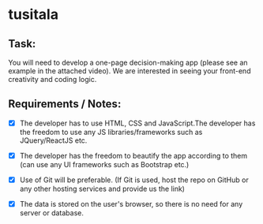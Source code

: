 # tusitala

## Task:

You will need to develop a one-page decision-making app (please see an example in the attached video). We are interested in seeing your front-end creativity and coding logic.

## Requirements / Notes:

 - [X] The developer has to use HTML, CSS and JavaScript.The developer has the freedom to use any JS libraries/frameworks such as JQuery/ReactJS etc.

 - [X] The developer has the freedom to beautify the app according to them (can use any UI frameworks such as Bootstrap etc.)

 - [X] Use of Git will be preferable. (If Git is used, host the repo on GitHub or any other hosting services and provide us the link)

 - [X] The data is stored on the user's browser, so there is no need for any server or database.